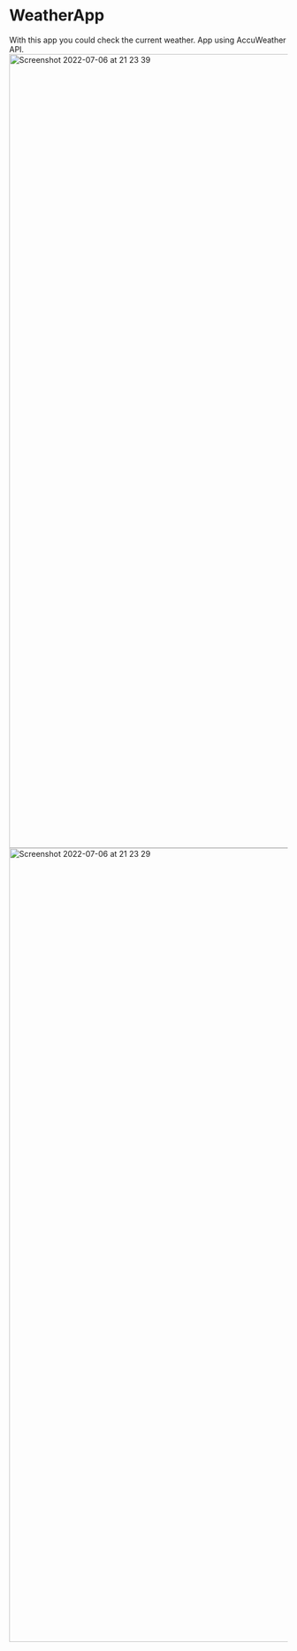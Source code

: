 # WeatherApp
With this app you could check the current weather.
App using AccuWeather API.
<img width="1435" alt="Screenshot 2022-07-06 at 21 23 39" src="https://user-images.githubusercontent.com/84338667/177617766-e2666257-d534-49e8-917c-40db1f448b53.png">
<img width="1435" alt="Screenshot 2022-07-06 at 21 23 29" src="https://user-images.githubusercontent.com/84338667/177617778-fde499bc-240f-4e0d-ab50-8924f47f7e04.png">
